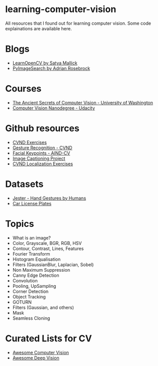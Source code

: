 # learning-computer-vision

All resources that I found out for learning computer vision.
Some code explainations are available here.

# Blogs

- [LearnOpenCV by Satya Mallick](https://github.com/spmallick/learnopencv)
- [PyImageSearch by Adrian Rosebrock](https://pyimagesearch.com)

# Courses

- [The Ancient Secrets of Computer Vision - University of Washington](https://www.youtube.com/playlist?list=PLjMXczUzEYcHvw5YYSU92WrY8IwhTuq7p)
- [Computer Vision Nanodegree - Udacity](https://www.udacity.com/course/computer-vision-nanodegree--nd891)

# Github resources

- [CVND Exercises](https://github.com/udacity/CVND_Exercises)
- [Gesture Recognition - CVND](https://github.com/udacity/CVND---Gesture-Recognition)
- [Facial Keypoints - AIND-CV](https://github.com/udacity/AIND-CV-FacialKeypoints)
- [Image Captioning Project](https://github.com/udacity/CVND---Image-Captioning-Project)
- [CVND Localization Exercises](https://github.com/udacity/CVND_Localization_Exercises)

# Datasets

- [Jester - Hand Gestures by Humans](https://20bn.com/datasets/jester)
- [Car License Plates](https://dataturks.com/projects/Mohan/Car%20License%20Plate%20Detection)

# Topics

- What is an image?
- Color, Grayscale, BGR, RGB, HSV
- Contour, Contrast, Lines, Features
- Fourier Transform
- Histogram Equalisation
- Filters (GaussianBlur, Laplacian, Sobel)
- Non Maximum Suppression
- Canny Edge Detection
- Convolution
- Pooling, UpSampling
- Corner Detection
- Object Tracking
- GOTURN
- Filters (Gaussian, and others)
- Mask
- Seamless Cloning

# Curated Lists for CV

- [Awesome Computer Vision](https://github.com/jbhuang0604/awesome-computer-vision)
- [Awesome Deep Vision](https://github.com/kjw0612/awesome-deep-vision)
